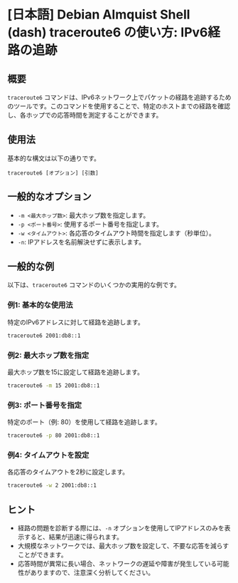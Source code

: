 # [日本語] Debian Almquist Shell (dash) traceroute6 の使い方: IPv6経路の追跡

## 概要
`traceroute6` コマンドは、IPv6ネットワーク上でパケットの経路を追跡するためのツールです。このコマンドを使用することで、特定のホストまでの経路を確認し、各ホップでの応答時間を測定することができます。

## 使用法
基本的な構文は以下の通りです。

```
traceroute6 [オプション] [引数]
```

## 一般的なオプション
- `-m <最大ホップ数>`: 最大ホップ数を指定します。
- `-p <ポート番号>`: 使用するポート番号を指定します。
- `-w <タイムアウト>`: 各応答のタイムアウト時間を指定します（秒単位）。
- `-n`: IPアドレスを名前解決せずに表示します。

## 一般的な例
以下は、`traceroute6` コマンドのいくつかの実用的な例です。

### 例1: 基本的な使用法
特定のIPv6アドレスに対して経路を追跡します。
```bash
traceroute6 2001:db8::1
```

### 例2: 最大ホップ数を指定
最大ホップ数を15に設定して経路を追跡します。
```bash
traceroute6 -m 15 2001:db8::1
```

### 例3: ポート番号を指定
特定のポート（例: 80）を使用して経路を追跡します。
```bash
traceroute6 -p 80 2001:db8::1
```

### 例4: タイムアウトを設定
各応答のタイムアウトを2秒に設定します。
```bash
traceroute6 -w 2 2001:db8::1
```

## ヒント
- 経路の問題を診断する際には、`-n` オプションを使用してIPアドレスのみを表示すると、結果が迅速に得られます。
- 大規模なネットワークでは、最大ホップ数を設定して、不要な応答を減らすことができます。
- 応答時間が異常に長い場合、ネットワークの遅延や障害が発生している可能性がありますので、注意深く分析してください。